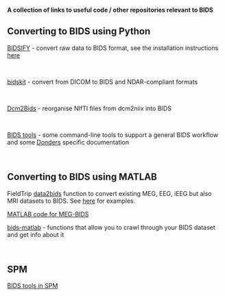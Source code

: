 **A collection of links to useful code / other repositories relevant to BIDS**

## Converting to BIDS using Python

[BIDSIFY](https://github.com/spinoza-rec/bidsify) - convert raw data to BIDS format, see the installation instructions [here](https://github.com/nejaz1/bidsify)

<br>

[bidskit](https://github.com/jmtyszka/bidskit) - convert from DICOM to BIDS and NDAR-compliant formats

<br>

[Dcm2Bids](https://github.com/cbedetti/Dcm2Bids) - reorganise NIfTI files from dcm2niix into BIDS

<br> 

[BIDS tools](https://github.com/robertoostenveld/bids) - some command-line tools to support a general BIDS workflow and some [Donders](https://www.ru.nl/donders/) specific documentation

<br>

## Converting to BIDS using MATLAB

FieldTrip [data2bids](http://www.fieldtriptoolbox.org/reference/data2bids/) function to convert existing MEG, EEG, iEEG but also MRI datasets to BIDS. See [here](http://www.fieldtriptoolbox.org/example/bids/) for examples. 

[MATLAB code for MEG-BIDS](https://github.com/lorenzomagazzini/mat-meg-bids)

[bids-matlab](https://github.com/bids-standard/bids-matlab) - functions that allow you to crawl through your BIDS dataset and get info about it

<br>

## SPM

[BIDS tools in SPM](https://en.wikibooks.org/wiki/SPM/BIDS)